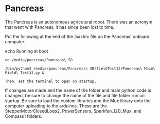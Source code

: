 # Pancreas
The Pancreas is an autonomous agricutural robot. There was an acronym that went with Pancreas, it has since been lost to time. 

Put the following at the end of the .bashrc file on the Pancreas' onboard computer.

echo Running at boot

```
cd /media/pancreas/Pancreas\ SD

/bin/python3 /media/pancreas/Pancreas\ SD/fieldTest13/Pancreas\ Main\ Field\ Test13.py &

Then, set the terminal to open on startup.
```

If changes are made and the name of the folder and main python code is changed, be sure to change the name of the file and file folder run on startup.
Be sure to load the custom libraries and the Mux library onto the computer uploading to the arduinos. These are the StepperMotorClosedLoop2, PowerSensors, Sparkfun_I2C_Mux, and Compass1 folders.
